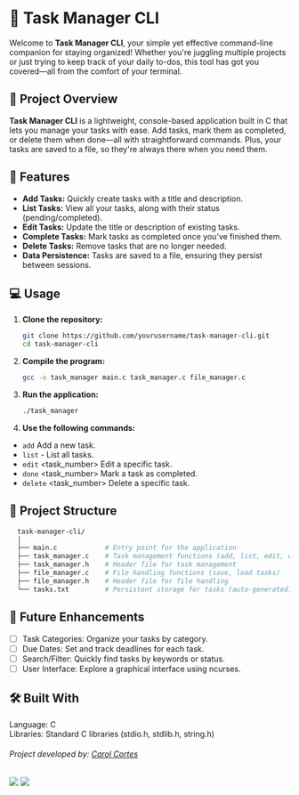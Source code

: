 # 📝 Task Manager CLI

Welcome to **Task Manager CLI**, your simple yet effective command-line companion for staying organized! Whether you're juggling multiple projects or just trying to keep track of your daily to-dos, this tool has got you covered—all from the comfort of your terminal.

## 🎯 Project Overview

**Task Manager CLI** is a lightweight, console-based application built in C that lets you manage your tasks with ease. Add tasks, mark them as completed, or delete them when done—all with straightforward commands. Plus, your tasks are saved to a file, so they're always there when you need them.

## 🚀 Features

- **Add Tasks:** Quickly create tasks with a title and description.
- **List Tasks:** View all your tasks, along with their status (pending/completed).
- **Edit Tasks:** Update the title or description of existing tasks.
- **Complete Tasks:** Mark tasks as completed once you’ve finished them.
- **Delete Tasks:** Remove tasks that are no longer needed.
- **Data Persistence:** Tasks are saved to a file, ensuring they persist between sessions.

## 💻 Usage

1. **Clone the repository:**
   ```bash
   git clone https://github.com/yourusername/task-manager-cli.git
   cd task-manager-cli
2. **Compile the program:**
   ```bash
   gcc -o task_manager main.c task_manager.c file_manager.c
3. **Run the application:**
   ```bash
   ./task_manager
4. **Use the following commands:**

- `add` Add a new task.
- `list` - List all tasks.
- `edit` <task_number> Edit a specific task.
- `done` <task_number> Mark a task as completed.
- `delete` <task_number> Delete a specific task.

## 📂 Project Structure
```bash
  task-manager-cli/
  │
  ├── main.c            # Entry point for the application
  ├── task_manager.c    # Task management functions (add, list, edit, delete, etc.)
  ├── task_manager.h    # Header file for task management
  ├── file_manager.c    # File handling functions (save, load tasks)
  ├── file_manager.h    # Header file for file handling
  └── tasks.txt         # Persistent storage for tasks (auto-generated)
```
## 🌟 Future Enhancements
- [ ] Task Categories: Organize your tasks by category.
- [ ] Due Dates: Set and track deadlines for each task.
- [ ] Search/Filter: Quickly find tasks by keywords or status.
- [ ] User Interface: Explore a graphical interface using ncurses.

## 🛠️ Built With
  Language: C<br>
  Libraries: Standard C libraries (stdio.h, stdlib.h, string.h)

###### Project developed by: [Carol Cortes](https://github.com/carolcortes)

  <a href = "mailto:caroline.ocortes@gmail.com"><img src="https://img.shields.io/badge/-Gmail-%23333?style=for-the-badge&logo=gmail&logoColor=white" target="_blank"></a>
  <a href="https://www.linkedin.com/in/carolinecortess/" target="_blank"><img src="https://img.shields.io/badge/-LinkedIn-%230077B5?style=for-the-badge&logo=linkedin&logoColor=white"></a>
